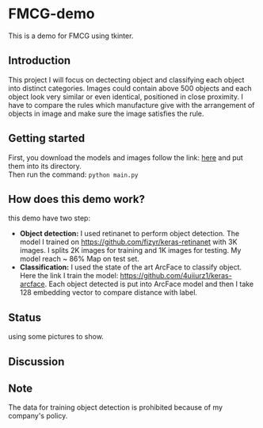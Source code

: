 # FMCG-demo
This is a demo for FMCG using tkinter.
## Introduction
This project I will focus on dectecting object and classifying each object into distinct categories. Images could contain above 500 objects and each object look very similar or even identical, positioned in close proximity. I have to compare the rules which manufacture give with the arrangement of objects in image and make sure the image satisfies the rule.
## Getting started
First, you download the models and images follow the link: [here](https://drive.google.com/drive/folders/1HYADyV8-Hrd9Pvcq3XRVVh8-Mci8FD9X?usp=sharing) and put them into its directory.  
Then run the command: `python main.py`
## How does this demo work?
this demo have two step:  
- **Object detection:** I used retinanet to perform object detection. The model I trained on https://github.com/fizyr/keras-retinanet with 3K images. I splits 2K images for training and 1K images for testing. My model reach ~ 86% Map on test set.
- **Classification:** I used the state of the art ArcFace to classify object. Here the link I train the model: https://github.com/4uiiurz1/keras-arcface. Each object detected is put into ArcFace model and then I take 128 embedding vector to compare distance with label. 
## Status
using some pictures to show.

## Discussion

## Note
The data for training object detection is prohibited because of my company's policy.
